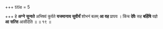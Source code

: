 +++
title = 5

+++
हे **अग्ने** **सुन्वते** अभिषवं कुर्वते **यजमानाय** **सुवीर्यं** शोभनं बलम् **आ** **वह** प्रापय । किंच **देवैः** सह **बर्हिषि** यज्ञे **आ** **सत्सि** आसीदेति ॥ ॥ १९ ॥